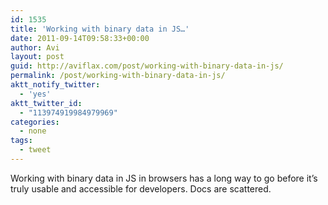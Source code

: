 ```yaml
---
id: 1535
title: 'Working with binary data in JS…'
date: 2011-09-14T09:58:33+00:00
author: Avi
layout: post
guid: http://aviflax.com/post/working-with-binary-data-in-js/
permalink: /post/working-with-binary-data-in-js/
aktt_notify_twitter:
  - 'yes'
aktt_twitter_id:
  - "113974919984979969"
categories:
  - none
tags:
  - tweet
---
```

Working with binary data in JS in browsers has a long way to go before it’s truly usable and accessible for developers. Docs are scattered.